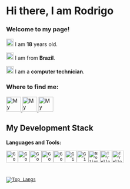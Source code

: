 
# Hi there, I am Rodrigo



### Welcome to my page!
<img width="20" src="https://emojis.slackmojis.com/emojis/images/1536351075/4594/blob-wave.gif?1536351075"/>   I am <b>18</b> years old.


<img width="20" src="https://emojis.slackmojis.com/emojis/images/1591808522/9339/brazil.png?1591808522"/>   I am from <b>Brazil</b>.


<img width="20" src="https://emojis.slackmojis.com/emojis/images/1616977468/25208/laptop.gif?1616977468" />   I am a <b>computer technician</b>.




### Where to find me:

<a  href="https://www.linkedin.com/in/rodrigo-facio-995b141b9/">
  <img alt="My linkedin" width="40" src="https://www.flaticon.com/svg/vstatic/svg/145/145807.svg?token=exp=1617930194~hmac=e8844168ab897e9558826429301c2647" />
</a><a href="mailto:rodrigo1612fm@gmail.com">
  <img alt="My Contact" width="40" src="https://www.flaticon.com/svg/vstatic/svg/270/270021.svg?token=exp=1617930576~hmac=8071c9ddfe899be0587550d016f944c4" />
</a>
<a href="https://github.com/RodrigoFaccio?tab=repositories">
  <img alt="My Repositories" width="40" src="https://image.flaticon.com/icons/png/512/23/23957.png" />
</a>


## My Development Stack

****Languages and Tools:****

<code><img height="32" src="https://emojis.slackmojis.com/emojis/images/1450441296/151/javascript.png?1450441296" alt="Google Colab"/></code><code><img height="32" src="https://emojis.slackmojis.com/emojis/images/1479745458/1383/typescript.png?1479745458" alt="Google Colab"/></code><code><img height="32" src="https://emojis.slackmojis.com/emojis/images/1473950148/1161/react.png?1473950148" alt="Google Colab"/></code><code><img height="32" src="https://www.flaticon.com/svg/vstatic/svg/1051/1051277.svg?token=exp=1617931862~hmac=e0fef21f46b9a5a441d8b056f8abf181" alt="Google Colab"/></code><code><img height="32" src="https://emojis.slackmojis.com/emojis/images/1497185511/2411/css.jpg?1497185511" alt="Google Colab"/></code><code><img height="32" src="https://cdn3.iconfinder.com/data/icons/inficons/512/github.png" alt="GitHub"/></code><code><img height="32" src="https://emojis.slackmojis.com/emojis/images/1501021339/341/git.png?1501021339" alt="Git"/></code><code><code><img height="32" src="https://cdn.iconscout.com/icon/free/png-512/notion-1693557-1442598.png" alt="Notion"/></code><code><img height="32" src="https://cdn.iconscout.com/icon/free/png-512/trello-6-569395.png" alt="Trello"/></code><code><img height="32" src="https://www.flaticon.com/svg/vstatic/svg/919/919830.svg?token=exp=1617932837~hmac=0d9c4dc4b27467ae9601456b2e184e15" alt="Trello"/></code>

[![Top Langs](https://github-readme-stats.vercel.app/api/top-langs/?username=RodrigoFaccio)](https://github.com/anuraghazra/github-readme-stats)
